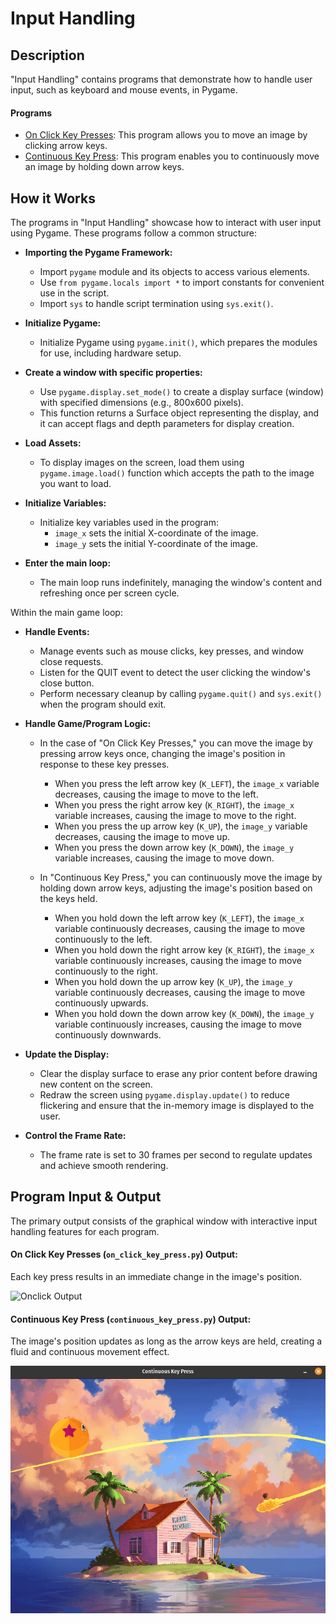 # Input Handling

## Description

"Input Handling" contains programs that demonstrate how to handle user input, such as keyboard and mouse events, in Pygame.

#### Programs

- [On Click Key Presses](on_click_key_press.py): This program allows you to move an image by clicking arrow keys.
- [Continuous Key Press](continuous_key_press.py): This program enables you to continuously move an image by holding down arrow keys.


## How it Works

The programs in "Input Handling" showcase how to interact with user input using Pygame. These programs follow a common structure:

- **Importing the Pygame Framework:**
    - Import `pygame` module and its objects to access various elements.
    - Use `from pygame.locals import *` to import constants for convenient use in the script.
    - Import `sys` to handle script termination using `sys.exit()`.

- **Initialize Pygame:**
    - Initialize Pygame using `pygame.init()`, which prepares the modules for use, including hardware setup.

- **Create a window with specific properties:**
    - Use `pygame.display.set_mode()` to create a display surface (window) with specified dimensions (e.g., 800x600 pixels).
    - This function returns a Surface object representing the display, and it can accept flags and depth parameters for display creation.

- **Load Assets:**
    - To display images on the screen, load them using `pygame.image.load()` function which accepts the path to the image you want to load. 

- **Initialize Variables:**
    - Initialize key variables used in the program:
        - `image_x` sets the initial X-coordinate of the image.
        - `image_y` sets the initial Y-coordinate of the image.

- **Enter the main loop:**
    - The main loop runs indefinitely, managing the window's content and refreshing once per screen cycle.

Within the main game loop:

- **Handle Events:**
    - Manage events such as mouse clicks, key presses, and window close requests.
    - Listen for the QUIT event to detect the user clicking the window's close button.
    - Perform necessary cleanup by calling `pygame.quit()` and `sys.exit()` when the program should exit.

- **Handle Game/Program Logic:**
    - In the case of "On Click Key Presses," you can move the image by pressing arrow keys once, changing the image's position in response to these key presses.
        - When you press the left arrow key (`K_LEFT`), the `image_x` variable decreases, causing the image to move to the left.
        - When you press the right arrow key (`K_RIGHT`), the `image_x` variable increases, causing the image to move to the right.
        - When you press the up arrow key (`K_UP`), the `image_y` variable decreases, causing the image to move up.
        - When you press the down arrow key (`K_DOWN`), the `image_y` variable increases, causing the image to move down.

    - In "Continuous Key Press," you can continuously move the image by holding down arrow keys, adjusting the image's position based on the keys held.
        - When you hold down the left arrow key (`K_LEFT`), the `image_x` variable continuously decreases, causing the image to move continuously to the left.
        - When you hold down the right arrow key (`K_RIGHT`), the `image_x` variable continuously increases, causing the image to move continuously to the right.
        - When you hold down the up arrow key (`K_UP`), the `image_y` variable continuously decreases, causing the image to move continuously upwards.
        - When you hold down the down arrow key (`K_DOWN`), the `image_y` variable continuously increases, causing the image to move continuously downwards.


- **Update the Display:**
    - Clear the display surface to erase any prior content before drawing new content on the screen.
    - Redraw the screen using `pygame.display.update()` to reduce flickering and ensure that the in-memory image is displayed to the user.

- **Control the Frame Rate:**
    - The frame rate is set to 30 frames per second to regulate updates and achieve smooth rendering.


## Program Input & Output

The primary output consists of the graphical window with interactive input handling features for each program.

#### On Click Key Presses (`on_click_key_press.py`) Output:

Each key press results in an immediate change in the image's position.

![Onclick Output](output/onclick-output.gif)

#### Continuous Key Press (`continuous_key_press.py`) Output:

The image's position updates as long as the arrow keys are held, creating a fluid and continuous movement effect.

![Continous Output](output/continous-output.gif)

